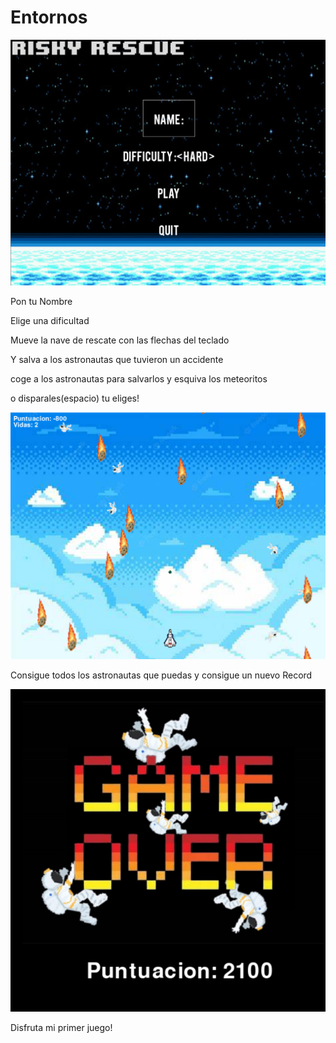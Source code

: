 # Entornos
![alt text](image.png)
<p>Pon tu Nombre</p>
<p>Elige una dificultad</p>
<p>Mueve la nave de rescate con las flechas del teclado</p>
<p>Y salva a los astronautas que tuvieron un accidente</p>
<p>coge a los astronautas para salvarlos y esquiva los meteoritos</p>
<p>o disparales(espacio) tu eliges!</p>
<img src="image-1.png">
<p>Consigue todos los astronautas que puedas y consigue un nuevo Record</p>
<img src="image-2.png">
<p>Disfruta mi primer juego!</p>